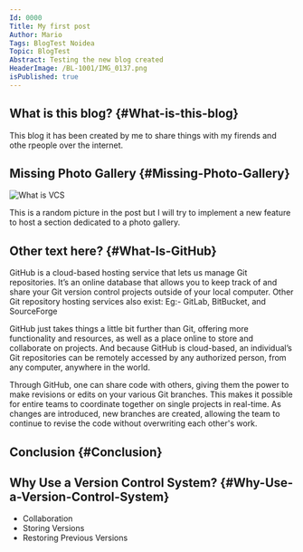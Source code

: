 ```yaml
---
Id: 0000
Title: My first post
Author: Mario
Tags: BlogTest Noidea
Topic: BlogTest
Abstract: Testing the new blog created
HeaderImage: /BL-1001/IMG_0137.png
isPublished: true
---
```


## What is this blog? {#What-is-this-blog}

This blog it has been created by me to share things with my firends and othe rpeople over the internet.

## Missing Photo Gallery {#Missing-Photo-Gallery}

![What is VCS](/BL-1001/IMG_0136.png)

This is a random picture in the post but I will try to implement a new feature to host a section dedicated to a photo gallery.

## Other text here? {#What-Is-GitHub}

GitHub is a cloud-based hosting service that lets us manage Git repositories. It’s an online database that allows you to keep track of and share your Git version control projects outside of your local computer.
Other Git repository hosting services also exist: Eg:- GitLab, BitBucket, and SourceForge

GitHub just takes things a little bit further than Git, offering more functionality and resources, as well as a place online to store and collaborate on projects. And because GitHub is cloud-based, an individual’s Git repositories can be remotely accessed by any authorized person, from any computer, anywhere in the world.

Through GitHub, one can share code with others, giving them the power to make revisions or edits on your various Git branches. This makes it possible for entire teams to coordinate together on single projects in real-time. As changes are introduced, new branches are created, allowing the team to continue to revise the code without overwriting each other's work.

## Conclusion {#Conclusion}

## Why Use a Version Control System? {#Why-Use-a-Version-Control-System}

- Collaboration
- Storing Versions
- Restoring Previous Versions
